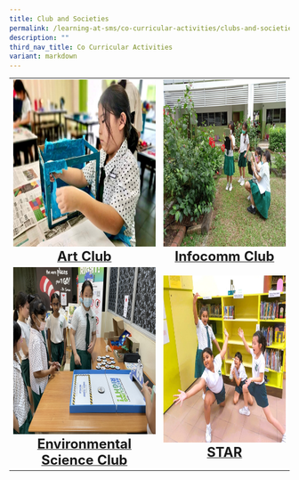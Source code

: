 ```yaml
---
title: Club and Societies
permalink: /learning-at-sms/co-curricular-activities/clubs-and-societies/
description: ""
third_nav_title: Co Curricular Activities
variant: markdown
---
```

<table>
<tbody><tr>
		<td><a href="/learning-at-sms/co-curricular-activities/art-club/"><img alt="artclub" src="/images/CCAs/Art%20Club/artclub.jpg" style="width:450px;height:300px;"><b></b><center><font size="5"><b>Art Club</b></font></center></a></td>
<td><a href="/learning-at-sms/co-curricular-activities/infocomm-club/"><img alt="infocc" src="/images/CCAs/Infocomm%20Club/2021icc%2015.jpg" style="width:450px;height:300px;"><center><font size="5"><b>Infocomm Club</b></font></center></a></td>
</tr>
	<tr>
		<td><a href="/learning-at-sms/co-curricular-activities/science-and-environmental-club/"><img alt="sciclub" src="/images/CCAs/Sci%20and%20Environment%20Club/sci%20env%20club%20(7).JPG" style="width:450px;height:300px;"><center><font size="5"><b>Environmental Science Club</b></font></center></a></td>
		<td><a href="/learning-at-sms/co-curricular-activities/star/"><img alt="star" src="/images/CCAs/STAR/star_01.jpg" style="width:450px;height:300px;"><center><font size="5"><b>STAR</b></font></center></a></td>
</tr>
	</tbody></table>